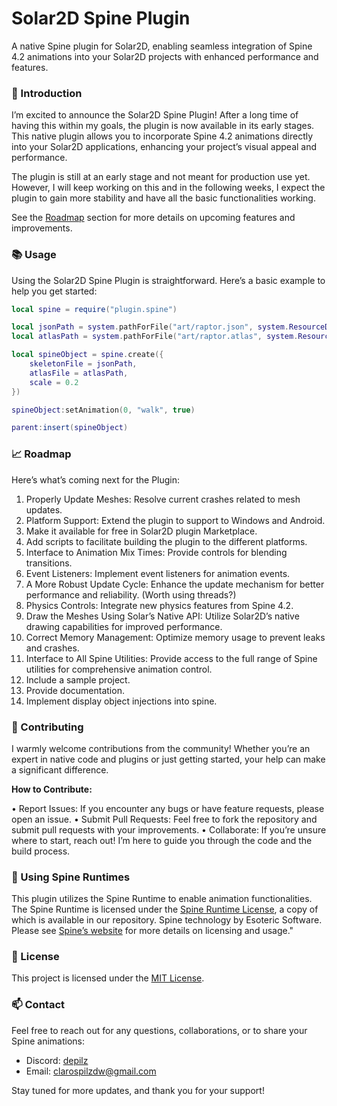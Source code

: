 # Solar2D Spine Plugin

A native Spine plugin for Solar2D, enabling seamless integration of Spine 4.2 animations into your Solar2D projects with enhanced performance and features.

### 🎉 Introduction

I’m excited to announce the Solar2D Spine Plugin!
After a long time of having this within my goals, the plugin is now available in its early stages. This native plugin allows you to incorporate Spine 4.2 animations directly into your Solar2D applications, enhancing your project’s visual appeal and performance.

The plugin is still at an early stage and not meant for production use yet. However, I will keep working on this and in the following weeks, I expect the plugin to gain more stability and have all the basic functionalities working.

See the [Roadmap](#-roadmap) section for more details on upcoming features and improvements.

### 📚 Usage

Using the Solar2D Spine Plugin is straightforward. Here’s a basic example to help you get started:

```lua
local spine = require("plugin.spine")

local jsonPath = system.pathForFile("art/raptor.json", system.ResourceDirectory)
local atlasPath = system.pathForFile("art/raptor.atlas", system.ResourceDirectory)

local spineObject = spine.create({
    skeletonFile = jsonPath,
    atlasFile = atlasPath,
    scale = 0.2
})

spineObject:setAnimation(0, "walk", true)

parent:insert(spineObject)
```

### 📈 Roadmap

Here’s what’s coming next for the Plugin:

1. Properly Update Meshes: Resolve current crashes related to mesh updates.
2. Platform Support: Extend the plugin to support to Windows and Android.
3. Make it available for free in Solar2D plugin Marketplace.
4. Add scripts to facilitate building the plugin to the different platforms.
5. Interface to Animation Mix Times: Provide controls for blending transitions.
6. Event Listeners: Implement event listeners for animation events.
7. A More Robust Update Cycle: Enhance the update mechanism for better performance and reliability. (Worth using threads?)
8. Physics Controls: Integrate new physics features from Spine 4.2.
9. Draw the Meshes Using Solar’s Native API: Utilize Solar2D’s native drawing capabilities for improved performance.
10. Correct Memory Management: Optimize memory usage to prevent leaks and crashes.
11. Interface to All Spine Utilities: Provide access to the full range of Spine utilities for comprehensive animation control.
12. Include a sample project.
13. Provide documentation.
14. Implement display object injections into spine.

### 🤝 Contributing

I warmly welcome contributions from the community! Whether you’re an expert in native code and plugins or just getting started, your help can make a significant difference.

**How to Contribute:**

 • Report Issues: If you encounter any bugs or have feature requests, please open an issue.
 • Submit Pull Requests: Feel free to fork the repository and submit pull requests with your improvements.
 • Collaborate: If you’re unsure where to start, reach out! I’m here to guide you through the code and the build process.

### 🦴 Using Spine Runtimes

This plugin utilizes the Spine Runtime to enable animation functionalities. The Spine Runtime is licensed under the [Spine Runtime License](https://esotericsoftware.com/spine-editor-license), a copy of which is available in our repository. Spine technology by Esoteric Software. Please see [Spine’s website](http://esotericsoftware.com) for more details on licensing and usage."

### 📄 License

This project is licensed under the [MIT License](https://mit-license.org).

### 📫 Contact

Feel free to reach out for any questions, collaborations, or to share your Spine animations:

- Discord: [depilz](http://discordapp.com/users/468490249710862336)
- Email: <clarospilzdw@gmail.com>

Stay tuned for more updates, and thank you for your support!
